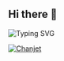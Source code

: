 ## Hi there 👋

![Typing SVG](https://readme-typing-svg.herokuapp.com/?lines=欢迎访问我的主页！)

<!--
**TimeWtr/TimeWtr** is a ✨ _special_ ✨ repository because its `README.md` (this file) appears on your GitHub profile.

Here are some ideas to get you started:

- 🔭 I’m currently working on ...
- 🌱 I’m currently learning ...
- 👯 I’m looking to collaborate on ...
- 🤔 I’m looking for help with ...
- 💬 Ask me about ...
- 📫 How to reach me: ...
- 😄 Pronouns: ...
- ⚡ Fun fact: ...
-->

[![Chanjet](https://github-readme-stats.vercel.app/api/pin?username=TimeWtr&repo=Chanjet)](https://github.com/TimeWtr/Chanjet)
